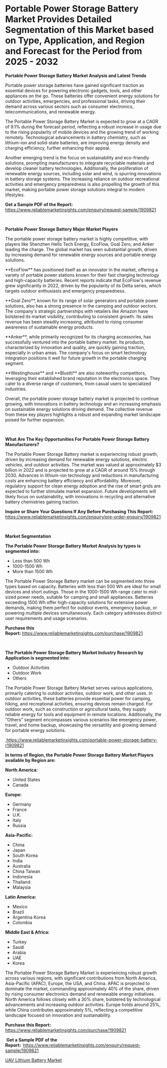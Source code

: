 <p><h1>Portable Power Storage Battery Market Provides Detailed Segmentation of this Market based on Type, Application, and Region and Forecast for the Period from 2025 - 2032</h1></p><p><strong>Portable Power Storage Battery Market Analysis and Latest Trends</strong></p>
<p><p>Portable power storage batteries have gained significant traction as essential devices for powering electronic gadgets, tools, and other appliances on the go. These batteries offer convenient energy solutions for outdoor activities, emergencies, and professional tasks, driving their demand across various sectors such as consumer electronics, telecommunications, and renewable energy.</p><p>The Portable Power Storage Battery Market is expected to grow at a CAGR of 9.1% during the forecast period, reflecting a robust increase in usage due to the rising popularity of mobile devices and the growing trend of working remotely. Technological advancements in battery chemistry, such as lithium-ion and solid-state batteries, are improving energy density and charging efficiency, further enhancing their appeal.</p><p>Another emerging trend is the focus on sustainability and eco-friendly solutions, prompting manufacturers to integrate recyclable materials and develop cleaner battery technologies. Additionally, the proliferation of renewable energy sources, including solar and wind, is spurring innovations in battery storage systems. The increasing reliance on outdoor recreational activities and emergency preparedness is also propelling the growth of this market, making portable power storage solutions integral to modern lifestyles.</p></p>
<p><strong>Get a Sample PDF of the Report:&nbsp;</strong> <a href="https://www.reliablemarketinsights.com/enquiry/request-sample/1909821?utm_campaign=2395&utm_medium=2&utm_source=Github&utm_content=ia&utm_term=14022025&utm_id=portable-power-storage-battery">https://www.reliablemarketinsights.com/enquiry/request-sample/1909821</a></p>
<p>&nbsp;</p>
<p><strong>Portable Power Storage Battery Major Market Players</strong></p>
<p><p>The portable power storage battery market is highly competitive, with players like Shenzhen Hello Tech Energy, EcoFlow, Goal Zero, and Anker leading the charge. The global market has seen substantial growth, driven by increasing demand for renewable energy sources and portable energy solutions.</p><p>**EcoFlow** has positioned itself as an innovator in the market, offering a variety of portable power stations known for their fast charging technology and high-capacity batteries. Recent reports indicate that EcoFlow's revenue grew significantly in 2022, driven by the popularity of its Delta series, which targets outdoor enthusiasts and emergency preparedness.</p><p>**Goal Zero**, known for its range of solar generators and portable power solutions, also has a strong presence in the camping and outdoor sectors. The company's strategic partnerships with retailers like Amazon have bolstered its market visibility, contributing to consistent growth. Its sales revenue has been steadily increasing, attributed to rising consumer awareness of sustainable energy products.</p><p>**Anker**, while primarily recognized for its charging accessories, has successfully ventured into the portable battery market. Its products, characterized by innovation and quality, are quickly gaining traction, especially in urban areas. The company's focus on smart technology integration positions it well for future growth in the portable charging segment.</p><p>**Westinghouse** and **Blustti** are also noteworthy competitors, leveraging their established brand reputation in the electronics space. They cater to a diverse range of customers, from casual users to specialized industries.</p><p>Overall, the portable power storage battery market is projected to continue growing, with innovations in battery technology and an increasing emphasis on sustainable energy solutions driving demand. The collective revenue from these key players highlights a robust and expanding market landscape poised for further expansion.</p></p>
<p>&nbsp;</p>
<p><strong>What Are The Key Opportunities For Portable Power Storage Battery Manufacturers?</strong></p>
<p><p>The Portable Power Storage Battery market is experiencing robust growth, driven by increasing demand for renewable energy solutions, electric vehicles, and outdoor activities. The market was valued at approximately $3 billion in 2022 and is projected to grow at a CAGR of around 15% through 2030. Advances in lithium-ion technology and reductions in manufacturing costs are enhancing battery efficiency and affordability. Moreover, regulatory support for clean energy adoption and the rise of smart grids are expected to further stimulate market expansion. Future developments will likely focus on sustainability, with innovations in recycling and alternative battery chemistries gaining traction.</p></p>
<p><strong>Inquire or Share Your Questions If Any Before Purchasing This Report:</strong> <a href="https://www.reliablemarketinsights.com/enquiry/pre-order-enquiry/1909821?utm_campaign=2395&utm_medium=2&utm_source=Github&utm_content=ia&utm_term=14022025&utm_id=portable-power-storage-battery">https://www.reliablemarketinsights.com/enquiry/pre-order-enquiry/1909821</a></p>
<p>&nbsp;</p>
<p><strong>Market Segmentation</strong></p>
<p><strong>The Portable Power Storage Battery Market Analysis by types is segmented into:</strong></p>
<p><ul><li>Less than 500 Wh</li><li>1000-1500 Wh</li><li>More than 1500 Wh</li></ul></p>
<p><p>The Portable Power Storage Battery market can be segmented into three types based on capacity. Batteries with less than 500 Wh are ideal for small devices and short outings. Those in the 1000-1500 Wh range cater to mid-sized power needs, suitable for camping and small appliances. Batteries exceeding 1500 Wh offer high-capacity solutions for extensive power demands, making them perfect for outdoor events, emergency backup, or powering multiple devices simultaneously. Each category addresses distinct user requirements and usage scenarios.</p></p>
<p><strong>Purchase this Report:&nbsp;</strong><a href="https://www.reliablemarketinsights.com/purchase/1909821?utm_campaign=2395&utm_medium=2&utm_source=Github&utm_content=ia&utm_term=14022025&utm_id=portable-power-storage-battery">https://www.reliablemarketinsights.com/purchase/1909821</a></p>
<p>&nbsp;</p>
<p><strong>The Portable Power Storage Battery Market Industry Research by Application is segmented into:</strong></p>
<p><ul><li>Outdoor Activities</li><li>Outdoor Work</li><li>Others</li></ul></p>
<p><p>The Portable Power Storage Battery Market serves various applications, primarily catering to outdoor activities, outdoor work, and other uses. In outdoor activities, these batteries provide essential power for camping, hiking, and recreational activities, ensuring devices remain charged. For outdoor work, such as construction or agricultural tasks, they supply reliable energy for tools and equipment in remote locations. Additionally, the "Others" segment encompasses various scenarios like emergency power, travel, and home backup, showcasing the versatility and growing demand for portable energy solutions.</p></p>
<p><a href="https://www.reliablemarketinsights.com/portable-power-storage-battery-r1909821?utm_campaign=2395&utm_medium=2&utm_source=Github&utm_content=ia&utm_term=14022025&utm_id=portable-power-storage-battery">&nbsp;https://www.reliablemarketinsights.com/portable-power-storage-battery-r1909821</a></p>
<p><strong>In terms of Region, the Portable Power Storage Battery Market Players available by Region are:</strong></p>
<p>
    <p> <strong> North America: </strong>
        <ul>
            <li>United States</li>
            <li>Canada</li>
        </ul>
        </p> 
    <p> <strong> Europe: </strong>
        <ul>
            <li>Germany</li>
            <li>France</li>
            <li>U.K.</li>
            <li>Italy</li>
            <li>Russia</li>
        </ul>
        </p> 
    <p> <strong> Asia-Pacific: </strong>
        <ul>
            <li>China</li>
            <li>Japan</li>
            <li>South Korea</li>
            <li>India</li>
            <li>Australia</li>
            <li>China Taiwan</li>
            <li>Indonesia</li>
            <li>Thailand</li>
            <li>Malaysia</li>
        </ul>
        </p> 
    <p> <strong> Latin America: </strong>
        <ul>
            <li>Mexico</li>
            <li>Brazil</li>
            <li>Argentina Korea</li>
            <li>Colombia</li>
        </ul>
        </p> 
    <p> <strong> Middle East & Africa: </strong>
        <ul>
            <li>Turkey</li>
            <li>Saudi</li>
            <li>Arabia</li>
            <li>UAE</li>
            <li>Korea</li>
        </ul>
    </p>
    </p>
<p><p>The Portable Power Storage Battery Market is experiencing robust growth across various regions, with significant contributions from North America, Asia-Pacific (APAC), Europe, the USA, and China. APAC is projected to dominate the market, commanding approximately 40% of the share, driven by rising consumer electronics demand and renewable energy initiatives. North America follows closely with a 30% share, bolstered by technological advancements and increasing outdoor activities. Europe holds around 25%, while China contributes approximately 5%, reflecting a competitive landscape focused on innovation and sustainability.</p></p>
<p><strong>Purchase this Report: </strong><a href="https://www.reliablemarketinsights.com/purchase/1909821?utm_campaign=2395&utm_medium=2&utm_source=Github&utm_content=ia&utm_term=14022025&utm_id=portable-power-storage-battery">https://www.reliablemarketinsights.com/purchase/1909821</a></p>
<p>&nbsp;<strong>Get a Sample PDF of the Report:&nbsp;&nbsp;</strong><a href="https://www.reliablemarketinsights.com/enquiry/request-sample/1909821?utm_campaign=2395&utm_medium=2&utm_source=Github&utm_content=ia&utm_term=14022025&utm_id=portable-power-storage-battery">https://www.reliablemarketinsights.com/enquiry/request-sample/1909821</a></p>
<p><strong></strong></p>
<p><p><a href="https://github.com/nafidurii/Market-Research-Report-List-1/blob/main/uav-lithium-battery-market.md?utm_campaign=2395&utm_medium=2&utm_source=Github&utm_content=ia&utm_term=14022025&utm_id=portable-power-storage-battery">UAV Lithium Battery Market</a></p></p>